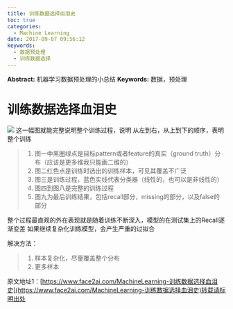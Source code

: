 ```yaml
---
title: 训练数据选择血泪史
toc: true
categories:
  - Machine Learning
date: 2017-09-07 09:56:12
keywords:
  - 数据预处理
  - 训练数据选择
---
```

**Abstract:** 机器学习数据预处理的小总结
**Keywords:** 数据，预处理
<!--more-->

# 训练数据选择血泪史

![](https://tony4ai-1251394096.cos.ap-hongkong.myqcloud.com/blog_images/MachineLearning-训练数据选择血泪史/sample.png)
这一幅图就能完整说明整个训练过程，说明
从左到右，从上到下的顺序，表明整个训练
>
>1. 图一中黑圈绿点是目标pattern或者feature的真实（ground truth）分布（应该是更多维我只能画二维的）
>2. 图二红色点是训练时选出的训练样本，可见其覆盖不广泛
>3. 图三是训练过程，蓝色实线代表分类器（线性的，也可以是非线性的）
>4. 图四到图八是完整的训练过程
>5. 图九为最后训练结果，包括recall部分，missing的部分，以及false的部分


整个过程最直观的外在表现就是随着训练不断深入，模型的在测试集上的Recall逐渐变差
如果继续复杂化训练模型，会产生严重的过拟合

解决方法：
>1. 样本复杂化，尽量覆盖整个分布
>2. 更多样本





原文地址1：[https://www.face2ai.com/MachineLearning-训练数据选择血泪史](https://www.face2ai.com/MachineLearning-训练数据选择血泪史)转载请标明出处

